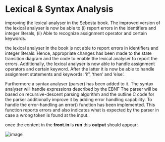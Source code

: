 # Lexical & Syntax Analysis

improving the lexical analyser in the Sebesta book. The improved version of the lexical analyser is now be able to (i) report errors in the identifiers and integer literals, (ii) Able to recognize assignment operator and certain keywords. 

the lexical analyser in the book is not able to report errors in identifiers and integer literals. Hence, appropriate changes has been made to the state transition diagram and the code to enable the lexical analyser to report the errors. Additionally, the lexical analyser is now able to handle assignment operators and certain keyword. After the latter it is now be able to handle assignment statements and keywords: ‘if’, ‘then’ and ‘else’.

Furthermore a syntax analyser (parser) has been added to it. The syntax analyser will handle expressions described by the EBNF The parser will be based on recursive-descent parsing algorithm and the outline C code for the parser additionally improve it by adding error handling capability. 
To handle the error-handling an error() function has been implemented. This function  reports errors and also indicates what is expected by the parser in case a wrong token is found at the input.


once the content in the **front.in** is **run** this **output** should appear:

![image](https://github.com/SENahdi/LexicalSyntaxAnalysis/assets/124052654/b03284fb-3e7b-4e15-b114-6af0012336a2)

